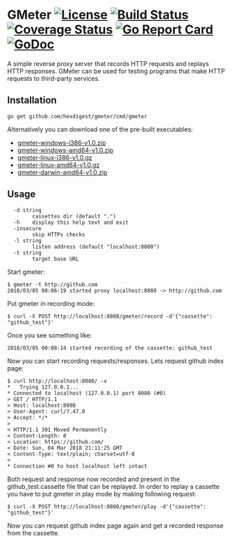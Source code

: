 # GMeter [![License](https://img.shields.io/badge/license-Apache%202.0-green.svg)](https://github.com/hexdigest/gmeter/blob/master/LICENSE) [![Build Status](https://travis-ci.org/hexdigest/gmeter.svg?branch=master)](https://travis-ci.org/hexdigest/gmeter) [![Coverage Status](https://coveralls.io/repos/github/hexdigest/gmeter/badge.svg?branch=master)](https://coveralls.io/github/hexdigest/gmeter?branch=master) [![Go Report Card](https://goreportcard.com/badge/github.com/hexdigest/gmeter)](https://goreportcard.com/report/github.com/hexdigest/gmeter) [![GoDoc](https://godoc.org/github.com/hexdigest/gmeter?status.svg)](http://godoc.org/github.com/hexdigest/gmeter)

A simple reverse proxy server that records HTTP requests and replays HTTP responses.
GMeter can be used for testing programs that make HTTP requests to third-party services.

## Installation

```
go get github.com/hexdigest/gmeter/cmd/gmeter
```

Alternatively you can download one of the pre-built executables:

* [gmeter-windows-i386-v1.0.zip](https://github.com/hexdigest/gmeter/files/1778923/gmeter-windows-i386-v1.0.zip)  
* [gmeter-windows-amd64-v1.0.zip](https://github.com/hexdigest/gmeter/files/1778924/gmeter-windows-amd64-v1.0.zip)
* [gmeter-linux-i386-v1.0.gz](https://github.com/hexdigest/gmeter/files/1778925/gmeter-linux-i386-v1.0.gz)
* [gmeter-linux-amd64-v1.0.gz](https://github.com/hexdigest/gmeter/files/1778926/gmeter-linux-amd64-v1.0.gz)
* [gmeter-darwin-amd64-v1.0.zip](https://github.com/hexdigest/gmeter/files/1778927/gmeter-darwin-amd64-v1.0.zip)

## Usage

```
  -d string
    	cassettes dir (default ".")
  -h	display this help text and exit
  -insecure
    	skip HTTPs checks
  -l string
    	listen address (default "localhost:8080")
  -t string
    	target base URL
```

Start gmeter:

```
$ gmeter -t http://github.com 
2018/03/05 00:06:19 started proxy localhost:8080 -> http://github.com
```

Put gmeter in recording mode:
```
$ curl -X POST http://localhost:8080/gmeter/record -d'{"cassette": "github_test"}'
```

Once you see something like:
```
2018/03/05 00:08:14 started recording of the cassette: github_test
```

Now you can start recording requests/responses. Lets request github index page:

```
$ curl http://localhost:8080/ -v
*   Trying 127.0.0.1...
* Connected to localhost (127.0.0.1) port 8080 (#0)
> GET / HTTP/1.1
> Host: localhost:8080
> User-Agent: curl/7.47.0
> Accept: */*
> 
< HTTP/1.1 301 Moved Permanently
< Content-Length: 0
< Location: https://github.com/
< Date: Sun, 04 Mar 2018 21:11:25 GMT
< Content-Type: text/plain; charset=utf-8
< 
* Connection #0 to host localhost left intact
```

Both request and response now recorded and present in the github_test.cassette file that can be replayed.
In order to replay a cassette you have to put gmeter in play mode by making following request:

```
$ curl -X POST http://localhost:8080/gmeter/play -d'{"cassette": "github_test"}'
```

Now you can request github index page again and get a recorded response from the cassette.
